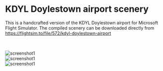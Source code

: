 #  KDYL Doylestown airport scenery
This is a handcrafted version of the KDYL Doylestown airport for Microsoft Flight Simulator. 
The compiled scenery can be downloaded directly from https://flightsim.to/file/572/kdyl-doylestown-airport
<br><br><br>


![screenshot1](https://i.imgur.com/VPpnqVg.jpg)<br>
![screenshot1](https://i.imgur.com/VH7dOSD.jpg)<br>
![screenshot1](https://i.imgur.com/SlsOyGq.jpg)<br>
